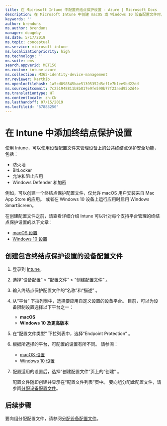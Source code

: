 ```yaml
---
title: 在 Microsoft Intune 中配置终结点保护设置 - Azure | Microsoft Docs
description: 在 Microsoft Intune 中创建 macOS 或 Windows 10 设备配置文件时，创建终结点保护设置。
keywords: ''
author: brenduns
ms.author: brenduns
manager: dougeby
ms.date: 5/17/2019
ms.topic: conceptual
ms.service: microsoft-intune
ms.localizationpriority: high
ms.technology: ''
ms.suite: ems
search.appverid: MET150
ms.custom: intune-azure
ms.collection: M365-identity-device-management
mr.reviewer: karthib
ms.openlocfilehash: 1a5cd898545bae51395352d5cf1e7b1ee9bd22dd
ms.sourcegitcommit: 7c251948811b8b817e9fe590b77f23aed95b2d4e
ms.translationtype: HT
ms.contentlocale: zh-CN
ms.lasthandoff: 07/15/2019
ms.locfileid: "67883250"
---
```

# <a name="add-endpoint-protection-settings-in-intune"></a>在 Intune 中添加终结点保护设置

使用 Intune，可以使用设备配置文件来管理设备上的公共终结点保护安全功能，包括：
- 防火墙 
- BitLocker
- 允许和阻止应用  
- Windows Defender 和加密

例如，可以创建一个终结点保护配置文件，仅允许 macOS 用户安装来自 Mac App Store 的应用。 或者在 Windows 10 设备上运行应用时启用 Windows SmartScreen。

在创建配置文件之前，请查看详细介绍 Intune 可以针对每个支持平台管理的终结点保护设置的以下文章： 
- [macOS 设置](endpoint-protection-macos.md)
- [Windows 10 设置](endpoint-protection-windows-10.md)

## <a name="create-a-device-profile-containing-endpoint-protection-settings"></a>创建包含终结点保护设置的设备配置文件

1. 登录到 [Intune](https://go.microsoft.com/fwlink/?linkid=2090973)。
3. 选择“设备配置” > “配置文件” > “创建配置文件”    。
4. 输入终结点保护配置文件的“名称”和“描述”   。
5. 从“平台”  下拉列表中，选择要应用自定义设置的设备平台。 目前，可以为设备限制设置选择以下平台之一：
   - **macOS**
   - **Windows 10 及更高版本**
6. 在“配置文件类型”  下拉列表中，选择“Endpoint Protection”  。 
7. 根据所选择的平台，可配置的设置有所不同。 请参阅：
   - [macOS 设置](endpoint-protection-macos.md)
   - [Windows 10 设置](endpoint-protection-windows-10.md)  

8. 配置适用的设置后，选择“创建配置文件”页上的“创建”   。

   配置文件随即创建并显示在“配置文件列表”页中。 要向组分配此配置文件，请参阅[分配设备配置文件](device-profile-assign.md)。


## <a name="next-steps"></a>后续步骤  

要向组分配配置文件，请参阅[分配设备配置文件](device-profile-assign.md)。
